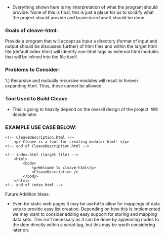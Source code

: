* Everything shown here is my interpretation of what the program should provide. None of this is final, this is just a place for us
 to solidify what the project should provide and brainstorm how it should be done.

### Goals of cleave-html:
Provide a program that will accept as input a directory (format of input and output should be discussed further) of
html files and within the target html file (default index.html) will identify non-html tags as external html
modules that will be inlined into the file itself.

### Problems to Consider:
1.)  Recursive and mutually recursive modules will result in forever expanding html. Thus, these cannot be allowed.

### Tool Used to Build Cleave
* This is going to heavily depend on the overall design of the project. Will decide later.

### EXAMPLE USE CASE BELOW:
```
<!-- CleaveDescription.html -->
	<p> Cleave is a tool for creating modular html! </p>
<!-- end of CleaveDescription.html -->

<!-- index.html (target file) -->
	<html>
		<body>
			<p>Welcome to cleave-html</p>
			<CleaveDescription />
		</body>
	</html>
<!-- end of index.html -->
```

Future Addition Ideas:
* Even for static web pages it may be useful to allow for mappings of data sets to provide easy list creation.
  Depending on how this is implemented we may want to consider adding easy support for storing and mapping data sets.
	This isn't necessary as it can be done by appending nodes to the dom directly within a script tag, but this may be
	worth considering later on.
